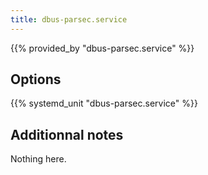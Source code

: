 ```yaml
---
title: dbus-parsec.service
---
```


{{% provided_by "dbus-parsec.service" %}}

## Options

{{% systemd_unit "dbus-parsec.service" %}}

## Additionnal notes

Nothing here.